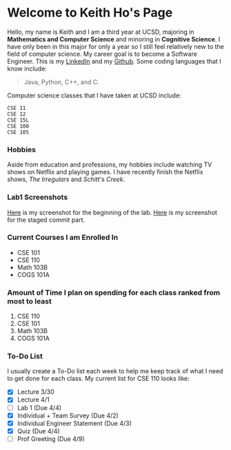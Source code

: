 # Welcome to Keith Ho's Page

Hello, my name is Keith and I am a third year at UCSD, majoring in **Mathematics and Computer Science** and minoring in **Cognitive Science**. I have only been in this major for only a year so I still feel relatively new to the field of computer science. My career goal is to become a Software Engineer. This is my [LinkedIn](https://www.linkedin.com/in/keith-h-263215115/) and my [Github](https://github.com/KeithDHo). Some coding languages that I know include:
> Java, Python, C++, and C.

Computer science classes that I have taken at UCSD include:
```
CSE 11
CSE 12
CSE 15L
CSE 100
CSE 105
```

### Hobbies
Aside from education and professions, my hobbies include watching TV shows on Netflix and playing games. I have recently finish the Netflix shows, *The Irregulars* and *Schitt's Creek*. 

### Lab1 Screenshots
[Here](./Screenshots/Lab1%20Part%202.1,%202.2%20.png) is my screenshot for the beginning of the lab. [Here](./Screenshots/Lab1%20gitignore.png) is my screenshot for the staged commit part.

### Current Courses I am Enrolled In
- CSE 101
- CSE 110
- Math 103B
- COGS 101A

### Amount of Time I plan on spending for each class ranked from most to least
1. CSE 110
2. CSE 101
3. Math 103B
4. COGS 101A

### To-Do List
I usually create a To-Do list each week to help me keep track of what I need to get done for each class. My current list for CSE 110 looks like:
- [x] Lecture 3/30
- [x] Lecture 4/1
- [ ] Lab 1 (Due 4/4)
- [x] Individual + Team Survey (Due 4/2)
- [x] Individual Engineer Statement (Due 4/3)
- [x] Quiz (Due 4/4)
- [ ] Prof Greeting (Due 4/9)